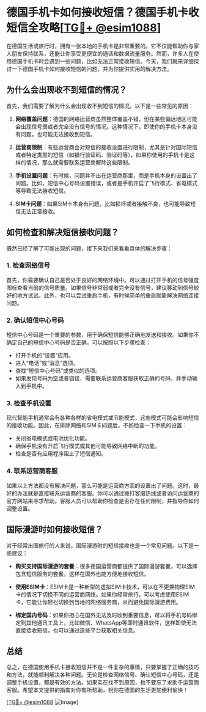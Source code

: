 # 德国手机卡如何接收短信？德国手机卡收短信全攻略[[TG💪+ @esim1088](https://t.me/s/esim1088)]

在德国生活或旅行时，拥有一张本地的手机卡是非常重要的。它不仅能帮助你与家人朋友保持联系，还能让你享受更便宜的通话和数据流量服务。然而，许多人在使用德国手机卡时会遇到一些问题，比如无法正常接收短信。今天，我们就来详细探讨一下德国手机卡如何接收短信的问题，并为你提供实用的解决方法。

## 为什么会出现收不到短信的情况？

首先，我们需要了解为什么会出现收不到短信的情况。以下是一些常见的原因：

1. **网络覆盖问题**：德国的网络运营商虽然整体覆盖不错，但在某些偏远地区可能会出现信号弱或者完全没有信号的情况。这种情况下，即使你的手机卡本身没有问题，也可能无法接收到短信。
   
2. **运营商限制**：有些运营商会对短信的接收设置进行限制，尤其是针对国际短信或者特定类型的短信（如银行验证码、验证码等）。如果你使用的手机卡是这样的情况，那么就需要联系运营商解除这些限制。

3. **手机设置问题**：有时候，问题并不出在运营商那里，而是手机本身的设置出了问题。比如，短信中心号码设置错误，或者是手机开启了飞行模式、省电模式等导致无法接收短信。

4. **SIM卡问题**：如果SIM卡本身有问题，比如损坏或者接触不良，也可能导致短信无法正常接收。

## 如何检查和解决短信接收问题？

既然已经了解了可能出现的问题，接下来我们来看看具体的解决步骤：

### 1. 检查网络信号

首先，你需要确认自己是否处于良好的网络环境中。可以通过打开手机的信号强度图标查看当前的信号质量。如果信号非常弱或者完全没有信号，建议移动到信号较好的地方试试。此外，也可以尝试重启手机，有时候简单的重启就能解决网络连接问题。

### 2. 确认短信中心号码

短信中心号码是一个重要的参数，用于确保短信能够正确地发送和接收。如果你不确定自己的短信中心号码是否正确，可以按照以下步骤检查：

- 打开手机的“设置”应用。
- 进入“电话”或“消息”选项。
- 查找“短信中心号码”或类似的选项。
- 如果发现号码为空或者错误，需要联系运营商客服获取正确的号码，并手动输入到手机中。

### 3. 检查手机设置

现代智能手机通常会有各种各样的省电模式或节能模式，这些模式可能会影响短信的接收功能。因此，在排除网络和SIM卡问题后，不妨检查一下手机的设置：

- 关闭省电模式或电池优化功能。
- 确保手机没有开启飞行模式或其他可能导致网络中断的功能。
- 检查是否有应用程序阻止了短信通知。

### 4. 联系运营商客服

如果以上方法都没有解决问题，那么可能是运营商方面的设置出了问题。这时，最好的办法就是直接联系运营商的客服。你可以通过拨打客服热线或者访问运营商的官方网站来寻求帮助。客服人员可以帮助你检查是否存在任何限制，并指导你如何调整设置。

## 国际漫游时如何接收短信？

对于经常出国旅行的人来说，国际漫游时的短信接收也是一个常见问题。以下是一些建议：

- **购买支持国际漫游的套餐**：很多德国运营商都提供了国际漫游套餐，可以选择包含短信服务的套餐，这样在国外也能方便地接收短信。
  
- **使用ESIM卡**：ESIM卡是一种新型的虚拟SIM卡技术，可以在不更换物理SIM卡的情况下切换不同的运营商网络。如果你经常旅行，可以考虑使用ESIM卡，它能让你轻松切换到当地的网络服务商，从而避免国际漫游费用。

- **绑定国内号码**：如果你担心在国外无法及时收到重要信息，可以将手机号码绑定到其他通讯工具上，比如微信、WhatsApp等即时通讯软件，这样即使无法直接接收短信，也可以通过这些平台获取相关信息。

## 总结

总之，在德国使用手机卡接收短信并不是一件复杂的事情，只要掌握了正确的技巧和方法，就能顺利解决各种问题。无论是检查网络信号、确认短信中心号码，还是调整手机设置，都是有效的方法。如果实在找不到原因，也不要忘了求助于运营商客服。希望本文提供的指南对你有所帮助，祝你在德国的生活更加便利愉快！

[[TG💪+ @esim1088](https://t.me/s/esim1088) ![Image](https://i.postimg.cc/4NQfJmqS/Snipaste-2025-05-13-00-14-12.png)]